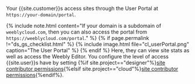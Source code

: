 Your {{site.customer}}s access sites through the User Portal at `https://your-domain/portal`.
<!--todo: find out why note doesn't display correctly-->
{% include note.html content="If your domain is a subdomain of `weeblycloud.com`, then you can also access the portal from `https://weeblycloud.com/portal`." %}
{% if page.permalink !="ds_gs_checklist.html" %}
{% include image.html file="cl_userPortal.png" caption="The User Portal" %}
{% endif %}
Here, they can view site stats as well as access the Weebly Editor. You configure the level of access {{site.user}}s have by setting {%if site.project=="designer"%}[site contributor permissions](ds_gs_access_sites.html){%elsif site.project=="cloud"%}[site contributor permissions](cl_gs_access_sites.html){%endif%}.